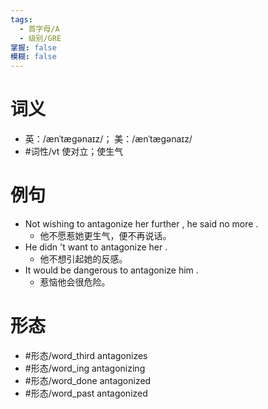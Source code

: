```yaml
---
tags:
  - 首字母/A
  - 级别/GRE
掌握: false
模糊: false
---
```

# 词义
- 英：/ænˈtæɡənaɪz/； 美：/ænˈtæɡənaɪz/
- #词性/vt  使对立；使生气
# 例句
- Not wishing to antagonize her further , he said no more .
	- 他不愿惹她更生气，便不再说话。
- He didn 't want to antagonize her .
	- 他不想引起她的反感。
- It would be dangerous to antagonize him .
	- 惹恼他会很危险。
# 形态
- #形态/word_third antagonizes
- #形态/word_ing antagonizing
- #形态/word_done antagonized
- #形态/word_past antagonized
